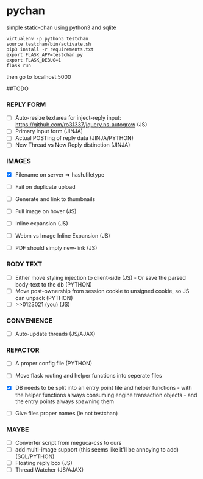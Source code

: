 # pychan
simple static-chan using python3 and sqlite

```
virtualenv -p python3 testchan
source testchan/bin/activate.sh
pip3 install -r requirements.txt
export FLASK_APP=testchan.py
export FLASK_DEBUG=1
flask run
```

then go to localhost:5000


##TODO
### REPLY FORM
- [ ] Auto-resize textarea for inject-reply input: https://github.com/ro31337/jquery.ns-autogrow (JS)
- [ ] Primary input form  (JINJA)
- [ ] Actual POSTing of reply data (JINJA/PYTHON)
- [ ] New Thread vs New Reply distinction (JINJA)

### IMAGES
- [x] Filename on server => hash.filetype
- [ ] Fail on duplicate upload
- [ ] Generate and link to thumbnails
- [ ] Full image on hover (JS)
- [ ] Inline expansion (JS)
- [ ] Webm vs Image Inline Expansion (JS)
- [ ] PDF should simply new-link (JS)


### BODY TEXT
- [ ] Either move styling injection to client-side (JS)
       -  Or save the parsed body-text to the db (PYTHON)
- [ ] Move post-ownership from session cookie to unsigned cookie, so JS can unpack (PYTHON)
- [ ] \>>0123021 (you) (JS)

### CONVENIENCE
- [ ] Auto-update threads (JS/AJAX)

### REFACTOR
- [ ] A proper config file (PYTHON)
- [ ] Move flask routing and helper functions into seperate files
- [x] DB needs to be split into an entry point file and helper functions
        - with the helper functions always consuming engine transaction objects
        - and the entry points always spawning them
- [ ] Give files proper names (ie not testchan)


### MAYBE
- [ ] Converter script from meguca-css to ours
- [ ] add multi-image support (this seems like it'll be annoying to add) (SQL/PYTHON)
- [ ] Floating reply box (JS)
- [ ] Thread Watcher (JS/AJAX)
